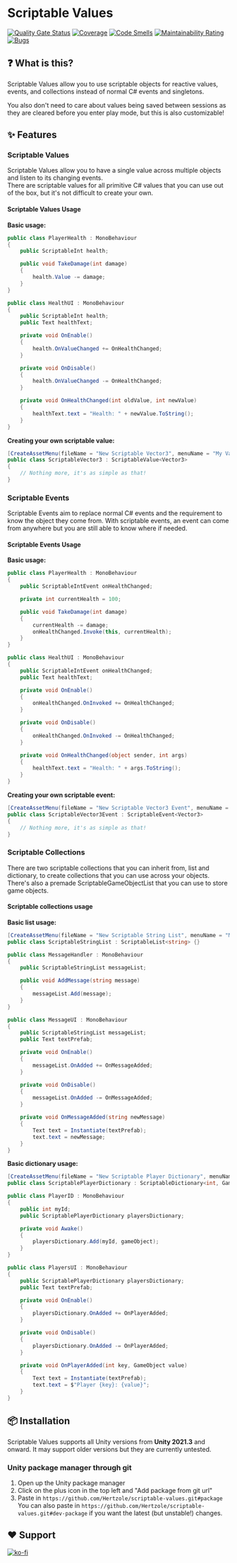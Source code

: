 # Scriptable Values

[![Quality Gate Status](https://sonarcloud.io/api/project_badges/measure?project=scriptable-values&metric=alert_status)](https://sonarcloud.io/summary/new_code?id=scriptable-values)
[![Coverage](https://sonarcloud.io/api/project_badges/measure?project=scriptable-values&metric=coverage)](https://sonarcloud.io/summary/new_code?id=scriptable-values)
[![Code Smells](https://sonarcloud.io/api/project_badges/measure?project=scriptable-values&metric=code_smells)](https://sonarcloud.io/summary/new_code?id=scriptable-values)
[![Maintainability Rating](https://sonarcloud.io/api/project_badges/measure?project=scriptable-values&metric=sqale_rating)](https://sonarcloud.io/summary/new_code?id=scriptable-values)
[![Bugs](https://sonarcloud.io/api/project_badges/measure?project=scriptable-values&metric=bugs)](https://sonarcloud.io/summary/new_code?id=scriptable-values)

## ❓ What is this?

Scriptable Values allow you to use scriptable objects for reactive values, events, and collections instead of normal C# events and singletons.

You also don't need to care about values being saved between sessions as they are cleared before you enter play mode, but this is also customizable!

## ✨ Features

### Scriptable Values

Scriptable Values allow you to have a single value across multiple objects and listen to its changing events.  
There are scriptable values for all primitive C# values that you can use out of the box, but it's not difficult to create your own.

#### Scriptable Values Usage

**Basic usage:**    
```cs
public class PlayerHealth : MonoBehaviour
{
    public ScriptableInt health;

    public void TakeDamage(int damage)
    {
        health.Value -= damage;
    }
}

public class HealthUI : MonoBehaviour
{
    public ScriptableInt health;
    public Text healthText;

    private void OnEnable()
    {
        health.OnValueChanged += OnHealthChanged;
    }

    private void OnDisable()
    {
        health.OnValueChanged -= OnHealthChanged;
    }

    private void OnHealthChanged(int oldValue, int newValue)
    {
        healthText.text = "Health: " + newValue.ToString();
    }
}
```

**Creating your own scriptable value:**  
```cs
[CreateAssetMenu(fileName = "New Scriptable Vector3", menuName = "My Values/Scriptable Vector3")]
public class ScriptableVector3 : ScriptableValue<Vector3> 
{
    // Nothing more, it's as simple as that!
}
```

### Scriptable Events

Scriptable Events aim to replace normal C# events and the requirement to know the object they come from. With scriptable events, an event can come from anywhere but you are still able to know where if needed.

#### Scriptable Events Usage

**Basic usage:**   
```cs 
public class PlayerHealth : MonoBehaviour
{
    public ScriptableIntEvent onHealthChanged;

    private int currentHealth = 100;

    public void TakeDamage(int damage)
    {
        currentHealth -= damage;
        onHealthChanged.Invoke(this, currentHealth);
    }
}

public class HealthUI : MonoBehaviour
{
    public ScriptableIntEvent onHealthChanged;
    public Text healthText;

    private void OnEnable()
    {
        onHealthChanged.OnInvoked += OnHealthChanged;
    }

    private void OnDisable()
    {
        onHealthChanged.OnInvoked -= OnHealthChanged;
    }

    private void OnHealthChanged(object sender, int args)
    {
        healthText.text = "Health: " + args.ToString();
    }
}
```

**Creating your own scriptable event:**    
```cs
[CreateAssetMenu(fileName = "New Scriptable Vector3 Event", menuName = "My Events/Scriptable Vector3")]
public class ScriptableVector3Event : ScriptableEvent<Vector3> 
{
    // Nothing more, it's as simple as that!
}
```

### Scriptable Collections

There are two scriptable collections that you can inherit from, list and dictionary, to create collections that you can use across your objects.  
There's also a premade ScriptableGameObjectList that you can use to store game objects.

#### Scriptable collections usage

**Basic list usage:**    
```cs
[CreateAssetMenu(fileName = "New Scriptable String List", menuName = "My Lists/Scriptable String List")]
public class ScriptableStringList : ScriptableList<string> {}

public class MessageHandler : MonoBehaviour
{
    public ScriptableStringList messageList;

    public void AddMessage(string message)
    {
        messageList.Add(message);
    }
}

public class MessageUI : MonoBehaviour
{
    public ScriptableStringList messageList;
    public Text textPrefab;

    private void OnEnable()
    {
        messageList.OnAdded += OnMessageAdded;
    }

    private void OnDisable()
    {
        messageList.OnAdded -= OnMessageAdded;
    }

    private void OnMessageAdded(string newMessage)
    {
        Text text = Instantiate(textPrefab);
        text.text = newMessage;
    }
}
```

**Basic dictionary usage:**    
```cs
[CreateAssetMenu(fileName = "New Scriptable Player Dictionary", menuName = "My Dictionaries/Scriptable Player Dictionary")]
public class ScriptablePlayerDictionary : ScriptableDictionary<int, GameObject> {}

public class PlayerID : MonoBehaviour
{
    public int myId;
    public ScriptablePlayerDictionary playersDictionary;

    private void Awake()
    {
        playersDictionary.Add(myId, gameObject);
    }
}

public class PlayersUI : MonoBehaviour
{
    public ScriptablePlayerDictionary playersDictionary;
    public Text textPrefab;

    private void OnEnable()
    {
        playersDictionary.OnAdded += OnPlayerAdded;
    }

    private void OnDisable()
    {
        playersDictionary.OnAdded -= OnPlayerAdded;
    }

    private void OnPlayerAdded(int key, GameObject value)
    {
        Text text = Instantiate(textPrefab);
        text.text = $"Player {key}: {value}";
    }
}
```

## 📦 Installation

Scriptable Values supports all Unity versions from **Unity 2021.3** and onward. It may support older versions but they are currently untested.

### Unity package manager through git
1. Open up the Unity package manager
2. Click on the plus icon in the top left and "Add package from git url"
3. Paste in `https://github.com/Hertzole/scriptable-values.git#package`  
   You can also paste in `https://github.com/Hertzole/scriptable-values.git#dev-package` if you want the latest (but unstable!) changes.
   
## ♥ Support

[![ko-fi](https://ko-fi.com/img/githubbutton_sm.svg)](https://ko-fi.com/I2I4IHAK)
